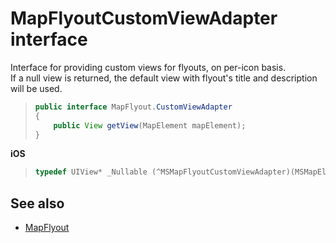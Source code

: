 # MapFlyoutCustomViewAdapter interface

Interface for providing custom views for flyouts, on per-icon basis.  
If a null view is returned, the default view with flyout's title and description will be used.

>```java
> public interface MapFlyout.CustomViewAdapter
> {
>     public View getView(MapElement mapElement);
> }
>```

**iOS**

>```objectivec
> typedef UIView* _Nullable (^MSMapFlyoutCustomViewAdapter)(MSMapElement*)
>```

## See also

* [MapFlyout](mapflyout-class.md)
